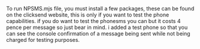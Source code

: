 To run NPSMS.mjs file, you must install a few packages, these can be found on the clicksend website, this is only if you want to test the phone capabilities. if you do want to test the phonesms you can but it costs 4 pence per message so just bear in mind. i added a test phone so that you can see the console confirmation of a message being sent while not being charged for testing purposes. 
